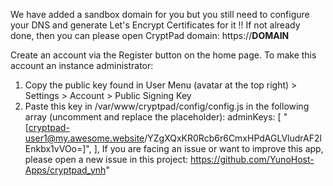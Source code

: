 We have added a sandbox domain for you but you still need to configure your DNS and generate Let's Encrypt Certificates for it !!
If not already done, then you can please open CryptPad domain: https://__DOMAIN__

Create an account via the Register button on the home page. To make this account an instance administrator:
1. Copy the public key found in User Menu (avatar at the top right) > Settings > Account > Public Signing Key
2. Paste this key in /var/www/cryptpad/config/config.js in the following array (uncomment and replace the placeholder):
adminKeys: [
        "[cryptpad-user1@my.awesome.website/YZgXQxKR0Rcb6r6CmxHPdAGLVludrAF2lEnkbx1vVOo=]",
],
If you are facing an issue or want to improve this app, please open a new issue in this project: https://github.com/YunoHost-Apps/cryptpad_ynh"
